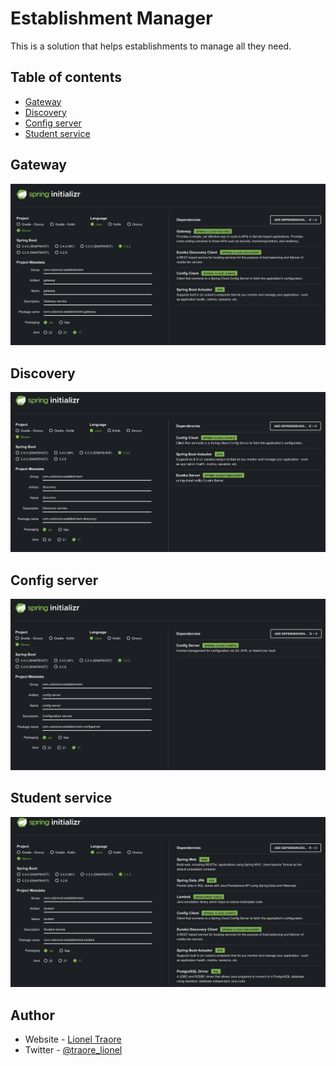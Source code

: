 # Establishment Manager

This is a solution that helps establishments to manage all they need.

## Table of contents

- [Gateway](#gateway)
- [Discovery](#discovery)
- [Config server](#config)
- [Student service](#student)


## Gateway

![](./readme-assets/gateway-sb-generator.png)

## Discovery

![](./readme-assets/discovery-sb-generator.png)

## Config server

![](./readme-assets/config-server-sb-generator.png)

## Student service

![](./readme-assets/student-sb-generator.png)

## Author

- Website - [Lionel Traore](https://lioneltraore.com)
- Twitter - [@traore_lionel](https://www.twitter.com/traore_lionel)

